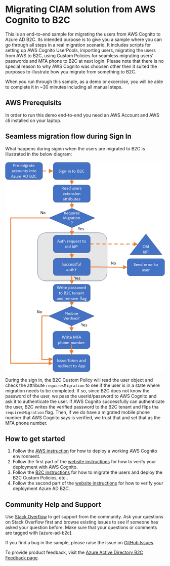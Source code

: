 # Migrating CIAM solution from AWS Cognito to B2C

This is an end-to-end sample for migrating the users from AWS Cognito to Azure AD B2C. Its intended purpose is to give you a sample where you can go through all steps in a real migration scenario. It includes scripts for setting up AWS Cognito UserPools, importing users, migrating the users from AWS to B2C, using Custom Policies for seamless migrating users' passwords and MFA phone to B2C at next login. Please note that there is no special reason to why AWS Cognito was choosen other then it suited the purposes to illustrate how you migrate from something to B2C. 

When you run through this sample, as a demo or excercise, you will be able to complete it in ~30 minutes including all manual steps.

## AWS Prerequisits
In order to run this demo end-to-end you need an AWS Account and AWS cli installed on your laptop. 

## Seamless migration flow during Sign In

What happens during signin when the users are migrated to B2C is illustrated in the below diagram:

![An Authenication Flow diagram for this policy sample.](media/auth-flow.png) 

During the sign in, the B2C Custom Policy will read the user object and check the attribute ``requiresMigration`` to see if the user is in a state where migration needs to be completed. If so, since B2C does not know the password of the user, we pass the userid/password to AWS Cognito and ask it to authenticate the user. If AWS Cognito successfully can authenticate the user, B2C writes the verified password to the B2C tenant and flips tha ``requiresMigration`` flag. Then, if we do have a migrated mobile phone number that AWS Cognito says is verified, we trust that and set that as the MFA phone number. 

## How to get started

1. Follow the [AWS instruction](aws/README.md) for how to deploy a working AWS Cognito environment.
2. Follow the first part of the [website instructions](website/README.md) for how to verify your deployment with AWS Cognito.
3. Follow the [B2C instructions](b2c/README.md) for how to migrate the users and deploy the B2C Custom Policies, etc..
4. Follow the second part of the [website instructions](website/README.md) for how to verify your deployment Azure AD B2C.

## Community Help and Support
Use [Stack Overflow](https://stackoverflow.com/questions/tagged/azure-ad-b2c) to get support from the community. Ask your questions on Stack Overflow first and browse existing issues to see if someone has asked your question before. Make sure that your questions or comments are tagged with [azure-ad-b2c].

If you find a bug in the sample, please raise the issue on [GitHub Issues](https://github.com/azure-ad-b2c/samples/issues).

To provide product feedback, visit the [Azure Active Directory B2C Feedback page](https://feedback.azure.com/forums/169401-azure-active-directory?category_id=160596).

